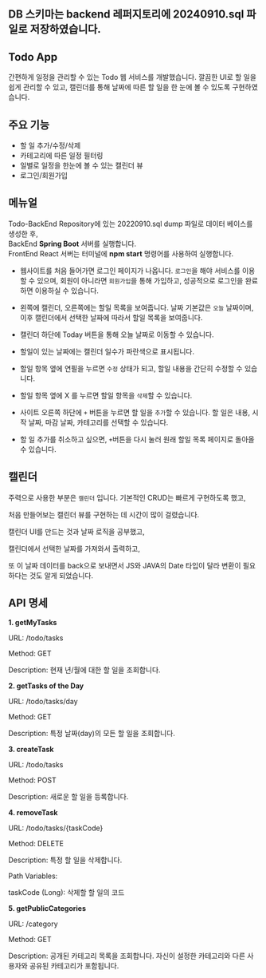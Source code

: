 ## DB 스키마는 backend 레퍼지토리에 20240910.sql 파일로 저장하였습니다.

## Todo App

간편하게 일정을 관리할 수 있는 Todo 웹 서비스를 개발했습니다.
깔끔한 UI로 할 일을 쉽게 관리할 수 있고, 캘린더를 통해 날짜에 따른 할 일을 한 눈에 볼 수 있도록 구현하였습니다.

## 주요 기능

- 할 일 추가/수정/삭제
- 카테고리에 따른 일정 필터링
- 일별로 일정을 한눈에 볼 수 있는 캘린더 뷰
- 로그인/회원가입


## 메뉴얼
 Todo-BackEnd Repository에 있는 20220910.sql  dump 파일로 데이터 베이스를 생성한 후,  
BackEnd **Spring Boot** 서버를 실행합니다.  
FrontEnd React 서버는 터미널에 **npm start** 명령어를 사용하여 실행합니다.


- 웹사이트를 처음 들어가면 로그인 페이지가 나옵니다.
`로그인`을 해야 서비스를 이용할 수 있으며,
회원이 아니라면 `회원가입`을 통해 가입하고, 성공적으로 로그인을 완료하면 이용하실 수 있습니다.

- 왼쪽에 캘린더, 오른쪽에는 할일 목록을 보여줍니다.
날짜 기본값은 `오늘` 날짜이며, 이후 캘린더에서 선택한 날짜에 따라서 할일 목록을 보여줍니다.

- 캘린더 하단에 Today 버튼을 통해 오늘 날짜로 이동할 수 있습니다.

- 할일이 있는 날짜에는 캘린더 일수가 파란색으로 표시됩니다.

- 할일 항목 옆에 연필을 누르면 `수정` 상태가 되고,
할일 내용을 간단히 수정할 수 있습니다.

- 할일 항목 옆에 X 를 누르면 할일 항목을 `삭제`할 수 있습니다.

- 사이트 오른쪽 하단에 `+` 버튼을 누르면 할 일을 `추가`할 수 있습니다.
할 일은 내용, 시작 날짜, 마감 날짜, 카테고리를 선택할 수 있습니다.
- 할 일 추가를 취소하고 싶으면, `+`버튼을 다시 눌러 원래 할일 목록 페이지로 돌아올 수 있습니다.



## 캘린더

주력으로 사용한 부분은 `캘린더` 입니다.
기본적인 CRUD는 빠르게 구현하도록 했고,  

처음 만들어보는 캘린더 뷰를 구현하는 데 시간이 많이 걸렸습니다.  

캘린더 UI를 만드는 것과 날짜 로직을 공부했고,  

캘린더에서 선택한 날짜를 가져와서 출력하고,  

또 이 날짜 데이터를 back으로 보내면서 JS와 JAVA의 Date 타입이 달라 변환이 필요하다는 것도 알게 되었습니다.


## API 명세

**1. getMyTasks**  

URL: /todo/tasks  

Method: GET  

Description: 현재 년/월에 대한 할 일을 조회합니다.  



**2. getTasks of the Day**  

URL: /todo/tasks/day  

Method: GET  

Description: 특정 날짜(day)의 모든 할 일을 조회합니다.  


**3. createTask**  

URL: /todo/tasks  

Method: POST  

Description: 새로운 할 일을 등록합니다.  



**4. removeTask**  

URL: /todo/tasks/{taskCode}  

Method: DELETE  

Description: 특정 할 일을 삭제합니다.  

Path Variables:  

taskCode (Long): 삭제할 할 일의 코드  


**5. getPublicCategories**  

URL: /category  

Method: GET  

Description: 공개된 카테고리 목록을 조회합니다. 자신이 설정한 카테고리와 다른 사용자와 공유된 카테고리가 포함됩니다.  


